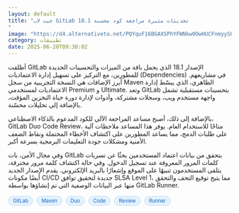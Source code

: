 ```yaml
---
layout: default
title: "جيت لاب GitLab 18.1 تحديثات مثيرة مراجعة كود محسنة
"
image: "https://d4.alternativeto.net/PQYquF16BGAXSPhYFWNkw0OwHUCFnmyySQWwKxOqL5o/rs:fill:1520:760:0/g:ce:0:0/YWJzOi8vZGlzdC9jb250ZW50LzE3NTAzNjM5NjE0NjcucG5n.png"
category: تطبيقات
date: 2025-06-20T09:30:02
---
```


أطلقت GitLab الإصدار 18.1 الذي يحمل باقة من الميزات والتحسينات الجديدة للمطورين، مع التركيز على تسهيل إدارة الاعتماديات (Dependencies) في مشاريعهم. أبرز الإضافات هي النسخة التجريبية من سجل Maven الظاهري، الذي يبسّط إدارة الاعتماديات لمستخدمي Premium و Ultimate. وتعد GitLab بتحسينات مستقبلية تشمل واجهة مستخدم ويب، وسجلات مشتركة، وأدوات لإدارة دورة حياة التخزين المؤقت، بالإضافة إلى تحليلات محسّنة.

بالإضافة إلى ذلك، أصبح مساعد المراجعة الآلي للكود المدعوم بالذكاء الاصطناعي، GitLab Duo Code Review، متاحًا للاستخدام العام. يوفر هذا المساعد ملاحظات آلية على طلبات الدمج، مما يساعد المطورين على اكتشاف الأخطاء المحتملة ونقاط الضعف الأمنية ومشكلات جودة التعليمات البرمجية بسرعة أكبر.

وفي مجال الأمن، بات GitLab يتحقق من بيانات اعتماد المستخدمين بحثًا عن تسربات كلمات المرور المعروفة عند تسجيل الدخول. وفي حالة اكتشاف كلمة مرور مخترقة، يتلقى المستخدمون تنبيهًا على الموقع وإشعارًا بالبريد الإلكتروني. يقدم الإصدار الجديد أيضًا مكونات CI/CD جديدة لتحقيق توافق SLSA Level 1، مما يتيح توقيع التحف والتحقق منها عبر البيانات الوصفية التي تم إنشاؤها بواسطة GitLab Runner.

<div style="margin-top:2px; margin-bottom:2px;"><a href="https://bidjadraft.github.io/?query=GitLab" style="background:#e3f2fd; color:#1565c0; font-size:80%; border-radius:12px; padding:3px 10px; margin:2px 4px 2px 0; display:inline-block; border:1px solid #bbdefb; text-decoration:none;">GitLab</a> <a href="https://bidjadraft.github.io/?query=Maven" style="background:#e3f2fd; color:#1565c0; font-size:80%; border-radius:12px; padding:3px 10px; margin:2px 4px 2px 0; display:inline-block; border:1px solid #bbdefb; text-decoration:none;">Maven</a> <a href="https://bidjadraft.github.io/?query=Duo" style="background:#e3f2fd; color:#1565c0; font-size:80%; border-radius:12px; padding:3px 10px; margin:2px 4px 2px 0; display:inline-block; border:1px solid #bbdefb; text-decoration:none;">Duo</a> <a href="https://bidjadraft.github.io/?query=Code" style="background:#e3f2fd; color:#1565c0; font-size:80%; border-radius:12px; padding:3px 10px; margin:2px 4px 2px 0; display:inline-block; border:1px solid #bbdefb; text-decoration:none;">Code</a> <a href="https://bidjadraft.github.io/?query=Review" style="background:#e3f2fd; color:#1565c0; font-size:80%; border-radius:12px; padding:3px 10px; margin:2px 4px 2px 0; display:inline-block; border:1px solid #bbdefb; text-decoration:none;">Review</a> <a href="https://bidjadraft.github.io/?query=Runner" style="background:#e3f2fd; color:#1565c0; font-size:80%; border-radius:12px; padding:3px 10px; margin:2px 4px 2px 0; display:inline-block; border:1px solid #bbdefb; text-decoration:none;">Runner</a></div>
